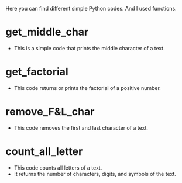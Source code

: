 Here you can find different simple Python codes. And I used functions.

# get_middle_char
- This is a simple code that prints the middle character of a text.

# get_factorial
- This code returns or prints the factorial of a positive number.

# remove_F&L_char
- This code removes the first and last character of a text.

# count_all_letter
- This code counts all letters of a text.
- It returns the number of characters, digits, and symbols of the text.